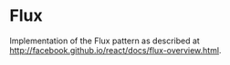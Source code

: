 # Flux

Implementation of the Flux pattern as described at http://facebook.github.io/react/docs/flux-overview.html.  
